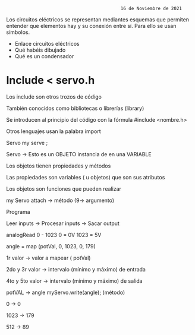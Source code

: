 
                                               16 de Noviembre de 2021
                                               
Los circuitos eléctricos se representan mediantes esquemas que permiten entender que elementos hay y su conexión entre sí. Para ello se usan símbolos.

- Enlace circuitos eléctricos
- Qué habéis dibujado
- Qué es un condensador

# Include < servo.h

Los include son otros trozos de código 

También conocidos como bibliotecas o librerías (library)

Se introducen al principio del código con la fórmula #include <nombre.h>

Otros lenguajes usan la palabra import

Servo  my serve ; 

Servo → Esto es un OBJETO instancia de en una VARIABLE

Los objetos tienen propiedades y métodos

Las propiedades son variables ( u objetos) que son sus atributos

Los objetos son funciones que pueden realizar

my Servo attach → método (9→ argumento)

Programa 

Leer inputs → Procesar inputs → Sacar output

analogRead 0 - 1023  0 = 0V  1023 = 5V

angle = map (potVal, 0, 1023, 0, 179)

1r valor → valor a mapear ( potVal)

2do y 3r valor → intervalo (mínimo y máximo) de entrada

4to y 5to valor → intervalo (mínimo y máximo) de salida 

potVAL → angle                                   myServo.write(angle); (método)

0   →  0                                        

1023  → 179

512   → 89 
                                               

